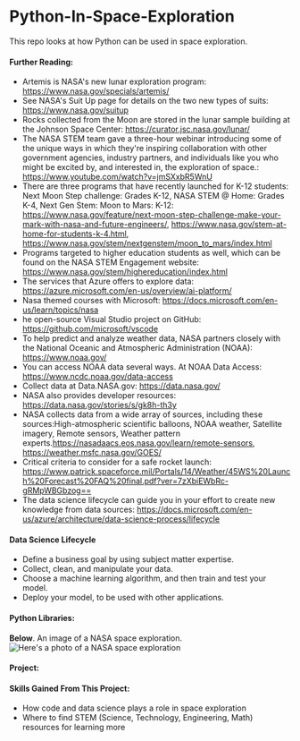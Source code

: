 # Python-In-Space-Exploration
This repo looks at how Python can be used in space exploration. 

#### Further Reading:
* Artemis is NASA's new lunar exploration program: https://www.nasa.gov/specials/artemis/
*  See NASA's Suit Up page for details on the two new types of suits: https://www.nasa.gov/suitup
*  Rocks collected from the Moon are stored in the lunar sample building at the Johnson Space Center: https://curator.jsc.nasa.gov/lunar/
*  The NASA STEM team gave a three-hour webinar introducing some of the unique ways in which they're inspiring collaboration with other government agencies, industry partners, and individuals like you who might be excited by, and interested in, the exploration of space.: https://www.youtube.com/watch?v=jmSXxbR5WnU
*  There are three programs that have recently launched for K-12 students: Next Moon Step challenge: Grades K-12, NASA STEM @ Home: Grades K-4, Next Gen Stem: Moon to Mars: K-12: https://www.nasa.gov/feature/next-moon-step-challenge-make-your-mark-with-nasa-and-future-engineers/, https://www.nasa.gov/stem-at-home-for-students-k-4.html, https://www.nasa.gov/stem/nextgenstem/moon_to_mars/index.html
*  Programs targeted to higher education students as well, which can be found on the NASA STEM Engagement website: https://www.nasa.gov/stem/highereducation/index.html
*  The services that Azure offers to explore data: https://azure.microsoft.com/en-us/overview/ai-platform/
*  Nasa themed courses with Microsoft: https://docs.microsoft.com/en-us/learn/topics/nasa
*  he open-source Visual Studio project on GitHub: https://github.com/microsoft/vscode
*  To help predict and analyze weather data, NASA partners closely with the National Oceanic and Atmospheric Administration (NOAA): https://www.noaa.gov/
*  You can access NOAA data several ways. At NOAA Data Access: https://www.ncdc.noaa.gov/data-access
*  Collect data at Data.NASA.gov: https://data.nasa.gov/
*  NASA also provides developer resources: https://data.nasa.gov/stories/s/gk8h-th3y
*  NASA collects data from a wide array of sources, including these sources:High-atmospheric scientific balloons, NOAA weather, Satellite imagery, Remote sensors, Weather pattern experts.https://nasadaacs.eos.nasa.gov/learn/remote-sensors,  https://weather.msfc.nasa.gov/GOES/
* Critical criteria to consider for a safe rocket launch: https://www.patrick.spaceforce.mil/Portals/14/Weather/45WS%20Launch%20Forecast%20FAQ%20final.pdf?ver=7zXbiEWbRc-gRMpWBGbzog==
* The data science lifecycle can guide you in your effort to create new knowledge from data sources: https://docs.microsoft.com/en-us/azure/architecture/data-science-process/lifecycle


#### Data Science Lifecycle
* Define a business goal by using subject matter expertise.
* Collect, clean, and manipulate your data.
* Choose a machine learning algorithm, and then train and test your model.
* Deploy your model, to be used with other applications.



#### Python Libraries:

**Below**. An image of a NASA space exploration.
<img src="https://github.com/natnew/Python-In-Space-Exploration/blob/main/NASA%202.PNG" alt="Here's a photo of a NASA space exploration ">

#### Project:
#### Skills Gained From This Project:
* How code and data science plays a role in space exploration
* Where to find STEM (Science, Technology, Engineering, Math) resources for learning more
